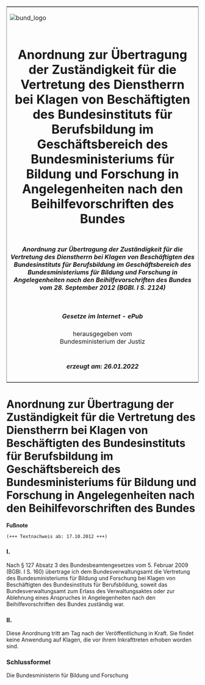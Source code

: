<span id="DECKBLATT.html"></span>

<table border="0" frame="border" width="100%">

<tr valign="top">

<td align="left">

![bund\_logo](BfJ_2021_Web_de_de.gif)

</td>

<td align="right">

 

</td>

</tr>

<tr align="center" valign="middle">

<td colspan="2">

# Anordnung zur Übertragung der Zuständigkeit für die Vertretung des Dienstherrn bei Klagen von Beschäftigten des Bundesinstituts für Berufsbildung im Geschäftsbereich des Bundesministeriums für Bildung und Forschung in Angelegenheiten nach den Beihilfevorschriften des Bundes

</td>

</tr>

<tr align="center" valign="middle">

<td colspan="2">

##### Anordnung zur Übertragung der Zuständigkeit für die Vertretung des Dienstherrn bei Klagen von Beschäftigten des Bundesinstituts für Berufsbildung im Geschäftsbereich des Bundesministeriums für Bildung und Forschung in Angelegenheiten nach den Beihilfevorschriften des Bundes vom 28. September 2012 (BGBl. I S. 2124)

</td>

</tr>

<tr align="center" valign="middle">

<td colspan="2">

  
  

##### Gesetze im Internet - ePub  
  
herausgegeben vom  
Bundesministerium der Justiz

</td>

</tr>

<tr align="center" valign="bottom">

<td colspan="2">

  
  

##### erzeugt am: 26.01.2022

</td>

</tr>

</table>

<span id="BJNR212400012.html"></span>

# Anordnung zur Übertragung der Zuständigkeit für die Vertretung des Dienstherrn bei Klagen von Beschäftigten des Bundesinstituts für Berufsbildung im Geschäftsbereich des Bundesministeriums für Bildung und Forschung in Angelegenheiten nach den Beihilfevorschriften des Bundes

<div>

  
**Fußnote**

<div class="jnhtml">

<div>

<div class="jurAbsatz">

  

    (+++ Textnachweis ab: 17.10.2012 +++) 

</div>

</div>

</div>

</div>

<span id="BJNR212400012BJNE000100000.html"></span>

### I.  

<div>

<div class="jnhtml">

<div>

<div class="jurAbsatz">

Nach § 127 Absatz 3 des Bundesbeamtengesetzes vom 5. Februar 2009 (BGBl.
I S. 160) übertrage ich dem Bundesverwaltungsamt die Vertretung des
Bundesministeriums für Bildung und Forschung bei Klagen von
Beschäftigten des Bundesinstituts für Berufsbildung, soweit das
Bundesverwaltungsamt zum Erlass des Verwaltungsaktes oder zur Ablehnung
eines Anspruches in Angelegenheiten nach den Beihilfevorschriften des
Bundes zuständig war.

</div>

</div>

</div>

</div>

<span id="BJNR212400012BJNE000200000.html"></span>

### II.  

<div>

<div class="jnhtml">

<div>

<div class="jurAbsatz">

Diese Anordnung tritt am Tag nach der Veröffentlichung in Kraft. Sie
findet keine Anwendung auf Klagen, die vor ihrem Inkrafttreten erhoben
worden sind.

</div>

</div>

</div>

</div>

<span id="BJNR212400012BJNE000300000.html"></span>

### Schlussformel  

<div>

<div class="jnhtml">

<div>

<div class="jurAbsatz">

<span class="SP">Die Bundesministerin für Bildung und Forschung</span>

</div>

</div>

</div>

</div>
